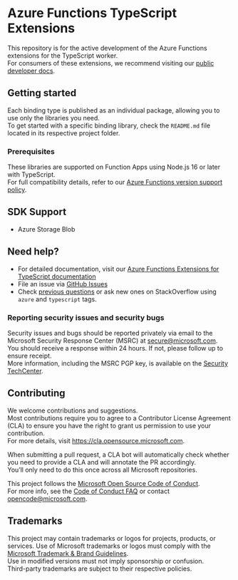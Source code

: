 # Azure Functions TypeScript Extensions

This repository is for the active development of the Azure Functions extensions for the TypeScript worker.  
For consumers of these extensions, we recommend visiting our [public developer docs](https://learn.microsoft.com/javascript/azure/).

## Getting started

Each binding type is published as an individual package, allowing you to use only the libraries you need.  
To get started with a specific binding library, check the `README.md` file located in its respective project folder.

### Prerequisites

These libraries are supported on Function Apps using Node.js 16 or later with TypeScript.  
For full compatibility details, refer to our [Azure Functions version support policy](https://learn.microsoft.com/en-us/azure/azure-functions/functions-versions?pivots=programming-language-javascript#languages).

## SDK Support

- Azure Storage Blob

## Need help?

- For detailed documentation, visit our [Azure Functions Extensions for TypeScript documentation]()
- File an issue via [GitHub Issues](https://github.com/Azure/azure-functions-nodejs-extensions/issues)
- Check [previous questions](https://stackoverflow.com/questions/tagged/azure+typescript) or ask new ones on StackOverflow using `azure` and `typescript` tags.

### Reporting security issues and security bugs

Security issues and bugs should be reported privately via email to the Microsoft Security Response Center (MSRC) at <secure@microsoft.com>.  
You should receive a response within 24 hours. If not, please follow up to ensure receipt.  
More information, including the MSRC PGP key, is available on the [Security TechCenter](https://www.microsoft.com/msrc/faqs-report-an-issue).

## Contributing

We welcome contributions and suggestions.  
Most contributions require you to agree to a Contributor License Agreement (CLA) to ensure you have the right to grant us permission to use your contribution.  
For more details, visit https://cla.opensource.microsoft.com.

When submitting a pull request, a CLA bot will automatically check whether you need to provide a CLA and will annotate the PR accordingly.  
You’ll only need to do this once across all Microsoft repositories.

This project follows the [Microsoft Open Source Code of Conduct](https://opensource.microsoft.com/codeofconduct/).  
For more info, see the [Code of Conduct FAQ](https://opensource.microsoft.com/codeofconduct/faq/) or contact [opencode@microsoft.com](mailto:opencode@microsoft.com).

## Trademarks

This project may contain trademarks or logos for projects, products, or services. Use of Microsoft trademarks or logos must comply with the  
[Microsoft Trademark & Brand Guidelines](https://www.microsoft.com/en-us/legal/intellectualproperty/trademarks/usage/general).  
Use in modified versions must not imply sponsorship or confusion.  
Third-party trademarks are subject to their respective policies.
